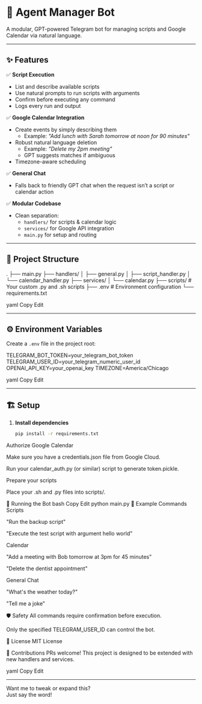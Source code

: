 # 🧠 Agent Manager Bot

A modular, GPT-powered Telegram bot for managing scripts and Google Calendar via natural language.

---

## ✨ Features

✅ **Script Execution**
- List and describe available scripts
- Use natural prompts to run scripts with arguments
- Confirm before executing any command
- Logs every run and output

✅ **Google Calendar Integration**
- Create events by simply describing them
  - Example: *"Add lunch with Sarah tomorrow at noon for 90 minutes"*
- Robust natural language deletion
  - Example: *"Delete my 2pm meeting"*
  - GPT suggests matches if ambiguous
- Timezone-aware scheduling

✅ **General Chat**
- Falls back to friendly GPT chat when the request isn’t a script or calendar action

✅ **Modular Codebase**
- Clean separation:
  - `handlers/` for scripts & calendar logic
  - `services/` for Google API integration
  - `main.py` for setup and routing

---

## 📁 Project Structure

.
├── main.py
├── handlers/
│ ├── general.py
│ ├── script_handler.py
│ └── calendar_handler.py
├── services/
│ └── calendar.py
├── scripts/ # Your custom .py and .sh scripts
├── .env # Environment configuration
└── requirements.txt

yaml
Copy
Edit

---

## ⚙️ Environment Variables

Create a `.env` file in the project root:

TELEGRAM_BOT_TOKEN=your_telegram_bot_token
TELEGRAM_USER_ID=your_telegram_numeric_user_id
OPENAI_API_KEY=your_openai_key
TIMEZONE=America/Chicago

yaml
Copy
Edit

---

## 🏗️ Setup

1. **Install dependencies**
   ```bash
   pip install -r requirements.txt
Authorize Google Calendar

Make sure you have a credentials.json file from Google Cloud.

Run your calendar_auth.py (or similar) script to generate token.pickle.

Prepare your scripts

Place your .sh and .py files into scripts/.

🚀 Running the Bot
bash
Copy
Edit
python main.py
💬 Example Commands
Scripts

"Run the backup script"

"Execute the test script with argument hello world"

Calendar

"Add a meeting with Bob tomorrow at 3pm for 45 minutes"

"Delete the dentist appointment"

General Chat

"What's the weather today?"

"Tell me a joke"

🛡️ Safety
All commands require confirmation before execution.

Only the specified TELEGRAM_USER_ID can control the bot.

📝 License
MIT License

🙌 Contributions
PRs welcome! This project is designed to be extended with new handlers and services.

yaml
Copy
Edit

---

Want me to tweak or expand this?  
Just say the word!
